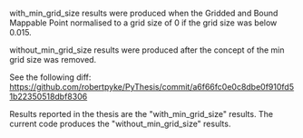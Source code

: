 with_min_grid_size results were produced when the Gridded and Bound Mappable Point
normalised to a grid size of 0 if the grid size was below 0.015.

without_min_grid_size results were produced after the concept of the min grid size was
removed.

See the following diff: https://github.com/robertpyke/PyThesis/commit/a6f66fc0e0c8dbe0f910fd51b22350518dbf8306

Results reported in the thesis are the "with_min_grid_size" results. The current code
produces the "without_min_grid_size" results.
